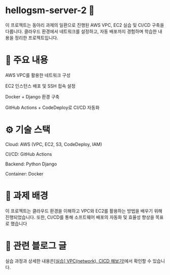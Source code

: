 # hellogsm-server-2 🚀
이 프로젝트는 동아리 과제의 일환으로 진행된 AWS VPC, EC2 실습 및 CI/CD 구축을 다룹니다.
클라우드 환경에서 네트워크를 설정하고, 자동 배포까지 경험하며 학습한 내용을 정리한 프로젝트입니다.

# 📌 주요 내용
AWS VPC를 활용한 네트워크 구성

EC2 인스턴스 배포 및 SSH 접속 설정

Docker + Django 환경 구축

GitHub Actions + CodeDeploy로 CI/CD 자동화

# ⚙️ 기술 스택
Cloud: AWS (VPC, EC2, S3, CodeDeploy, IAM)

CI/CD: GitHub Actions

Backend: Python Django

Container: Docker

# 📖 과제 배경
이 프로젝트는 클라우드 환경을 이해하고 VPC와 EC2를 활용하는 방법을 배우기 위해 진행되었습니다.
또한, CI/CD를 통해 소프트웨어 배포의 자동화 및 효율성 향상을 목표로 했습니다

# 📄 관련 블로그 글
실습 과정과 상세한 내용은[[실습] VPC(network), CICD 해보기!](https://velog.io/@heeeaaaa/%EC%8B%A4%EC%8A%B5-VPCnetwork-CICD-%ED%95%B4%EB%B3%B4%EA%B8%B0)에서 확인할 수 있습니다.